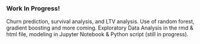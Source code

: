 ### Work In Progress!
Churn prediction, survival analysis, and LTV analysis.
Use of random forest, gradient boosting and more coming. 
Exploratory Data Analysis in the rmd & html file, modeling in Jupyter Notebook & Python script (still in progress).
